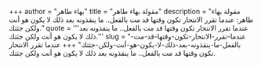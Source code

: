 +++
author = "بهاء طاهر"
title = "مقولة بهاء طاهر"
description = "مقولة بهاء طاهر: عندما تقرر الانتحار تكون وقتها قد مت بالفعل.. ما ينقذونه بعد ذلك لا يكون هو أنت ولكن جثتك."
quote = '''عندما تقرر الانتحار تكون وقتها قد مت بالفعل.. ما ينقذونه بعد ذلك لا يكون هو أنت ولكن جثتك.'''
slug = "عندما-تقرر-الانتحار-تكون-وقتها-قد-مت-بالفعل-ما-ينقذونه-بعد-ذلك-لا-يكون-هو-أنت-ولكن-جثتك"
+++
عندما تقرر الانتحار تكون وقتها قد مت بالفعل.. ما ينقذونه بعد ذلك لا يكون هو أنت ولكن جثتك.

